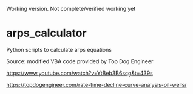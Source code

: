 Working version. Not complete/verified working yet

# arps_calculator
Python scripts to calculate arps equations

Source: modified VBA code provided by Top Dog Engineer

https://www.youtube.com/watch?v=YtBeb3B6scg&t=439s

https://topdogengineer.com/rate-time-decline-curve-analysis-oil-wells/
